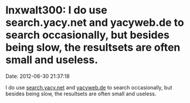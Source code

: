 lnxwalt300: I do use search.yacy.net and yacyweb.de to search occasionally, but besides being slow, the resultsets are often small and useless.
===============================================================================================================================================

Date: 2012-06-30 21:37:18

I do use
[search.yacy.net](http://search.yacy.net/ "http://search.yacy.net/") and
[yacyweb.de](http://yacyweb.de/ "http://yacyweb.de/") to search
occasionally, but besides being slow, the resultsets are often small and
useless.
